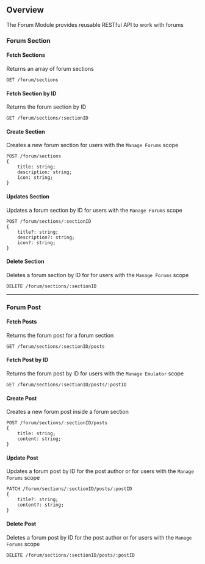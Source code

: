 ## Overview
The Forum Module provides reusable RESTful API to work with forums

### Forum Section

#### Fetch Sections
Returns an array of forum sections
```
GET /forum/sections
```

#### Fetch Section by ID
Returns the forum section by ID
```
GET /forum/sections/:sectionID
```

#### Create Section
Creates a new forum section for users with the `Manage Forums` scope
```
POST /forum/sections
{
    title: string;
    description: string;
    icon: string;
}
```

#### Updates Section
Updates a forum section by ID for users with the `Manage Forums` scope
```
POST /forum/sections/:sectionID
{
    title?: string;
    description?: string;
    icon?: string;
}
```

#### Delete Section
Deletes a forum section by ID for for users with the `Manage Forums` scope
```
DELETE /forum/sections/:sectionID
```
<hr />

### Forum Post

#### Fetch Posts
Returns the forum post for a forum section
```
GET /forum/sections/:sectionID/posts
```

#### Fetch Post by ID
Returns the forum post by ID for users with the `Manage Emulator` scope
```
GET /forum/sections/:sectionID/posts/:postID
```

#### Create Post
Creates a new forum post inside a forum section
```
POST /forum/sections/:sectionID/posts
{
    title: string;
    content: string;
}
```

#### Update Post
Updates a forum post by ID for the post author or for users with the `Manage Forums` scope
```
PATCH /forum/sections/:sectionID/posts/:postID
{
    title?: string;
    content?: string;
}
```

#### Delete Post
Deletes a forum post by ID for the post author or for users with the `Manage Forums` scope
```
DELETE /forum/sections/:sectionID/posts/:postID
```
